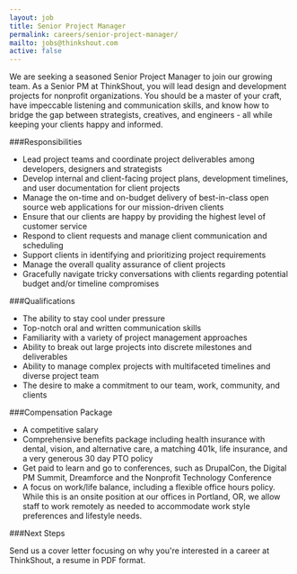 ```yaml
---
layout: job
title: Senior Project Manager
permalink: careers/senior-project-manager/
mailto: jobs@thinkshout.com
active: false
---
```

We are seeking a seasoned Senior Project Manager to join our growing team. As a Senior PM at ThinkShout, you will lead design and development projects for nonprofit organizations. You should be a master of your craft, have impeccable listening and communication skills, and know how to bridge the gap between strategists, creatives, and engineers - all while keeping your clients happy and informed.

###Responsibilities
- Lead project teams and coordinate project deliverables among developers, designers and strategists
- Develop internal and client-facing project plans, development timelines, and user documentation for client projects
- Manage the on-time and on-budget delivery of best-in-class open source web applications for our mission-driven clients
- Ensure that our clients are happy by providing the highest level of customer service
- Respond to client requests and manage client communication and scheduling
- Support clients in identifying and prioritizing project requirements
- Manage the overall quality assurance of client projects
- Gracefully navigate tricky conversations with clients regarding potential budget and/or timeline compromises

###Qualifications
- The ability to stay cool under pressure
- Top-notch oral and written communication skills
- Familiarity with a variety of project management approaches
- Ability to break out large projects into discrete milestones and deliverables
- Ability to manage complex projects with multifaceted timelines and diverse project team
- The desire to make a commitment to our team, work, community, and clients

###Compensation Package
- A competitive salary
- Comprehensive benefits package including health insurance with dental, vision, and alternative care, a matching 401k, life insurance, and a very generous 30 day PTO policy
- Get paid to learn and go to conferences, such as DrupalCon, the Digital PM Summit, Dreamforce and the Nonprofit Technology Conference
- A focus on work/life balance, including a flexible office hours policy. While this is an onsite position at our offices in Portland, OR, we allow staff to work remotely as needed to accommodate work style preferences and lifestyle needs.
 
###Next Steps

Send us a cover letter focusing on why you're interested in a career at ThinkShout, a resume in PDF format.
